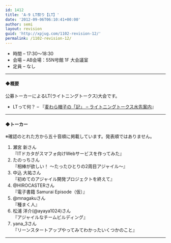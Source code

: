 ```yaml
---
id: 1412
title: 'A-9 LT祭り【LT】'
date: '2012-09-06T06:10:41+00:00'
author: semi
layout: revision
guid: 'http://xpjug.com/1102-revision-12/'
permalink: /1102-revision-12/
---
```


- 時間 – 17:30〜18:30
- 会場 – AB会場：55N号館 1F 大会議室
- 定員 – なし

---

#### ◆概要

公募トーカーによるLT(ライトニングトークス)大会です。

- LTって何？ – 『[麦わら帽子の「記」 – ライトニングトークス水先案内](http://mugiwara.jp/ki2/wifky.pl?p=LTGuide)』

---

#### ◆トーカー

※確認のとれた方から五十音順に掲載しています。発表順ではありません。

1. 瀬宮 新さん  
    『ITドカタがスマフォ向けWebサービスを作ってみた』
2. たのっちさん  
    『相棒が欲しい！ ～たったひとりの2周目アジャイル～』
3. 中込 大祐さん  
    『初めてのアジャイル開発プロジェクトを終えて』
4. @HIROCASTERさん  
    『電子書籍 Samurai Episode（仮）』
5. @mnagakuさん  
    『種まく人』
6. 松浦 洋介(@ayaya1024)さん  
    『アジャイルなチームビルディング』
7. yana\_3さん  
    『リーンスタートアップやってみてわかったいくつかのこと』

---